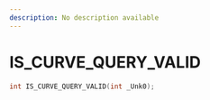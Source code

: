 ```yaml
---
description: No description available 
---
```


# IS_CURVE_QUERY_VALID

```cpp
int IS_CURVE_QUERY_VALID(int _Unk0);
```
